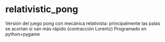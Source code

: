 # relativistic_pong

Versión del juego pong con mecánica relativista: principalmente las palas se acortan si van más rápido (contracción Lorentz)
Programado en python+pygame
